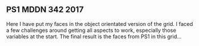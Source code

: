 ## PS1 MDDN 342 2017

Here I have put my faces in the object orientated version of the grid. I faced a few challenges around getting all aspects to work, especially those variables at the start. The final result is the faces from PS1 in this grid...